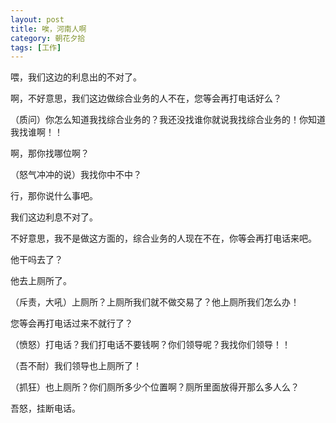 ```yaml
---
layout: post
title: 唉，河南人啊
category: 朝花夕拾
tags: [工作]
---
```

喂，我们这边的利息出的不对了。 
	
啊，不好意思，我们这边做综合业务的人不在，您等会再打电话好么？ 
	
（质问）你怎么知道我找综合业务的？我还没找谁你就说我找综合业务的！你知道我找谁啊！！ 
	
啊，那你找哪位啊？ 
	
（怒气冲冲的说）我找你中不中？ 
	
行，那你说什么事吧。 
	
我们这边利息不对了。 
	
不好意思，我不是做这方面的，综合业务的人现在不在，你等会再打电话来吧。 
	
他干吗去了？ 
	
他去上厕所了。 
	
（斥责，大吼）上厕所？上厕所我们就不做交易了？他上厕所我们怎么办！ 
	
您等会再打电话过来不就行了？ 
	
（愤怒）打电话？我们打电话不要钱啊？你们领导呢？我找你们领导！！ 
	
（吾不耐）我们领导也上厕所了！ 
	
（抓狂）也上厕所？你们厕所多少个位置啊？厕所里面放得开那么多人么？ 
	
吾怒，挂断电话。